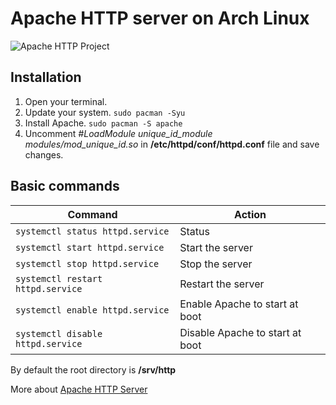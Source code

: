 # Apache HTTP server on Arch Linux


![Apache HTTP Project](https://httpd.apache.org/images/httpd_logo_wide_new.png)



## Installation 
1. Open your terminal.
2. Update your system. `sudo pacman -Syu`
3. Install Apache. `sudo pacman -S apache`
4. Uncomment *#LoadModule unique_id_module modules/mod_unique_id.so* in  **/etc/httpd/conf/httpd.conf** file and save changes.

## Basic commands
Command | Action
-|-
`systemctl status httpd.service` | Status
 `systemctl start httpd.service`| Start the server
 `systemctl stop httpd.service` | Stop the server 
`systemctl restart httpd.service`| Restart the server
`systemctl enable httpd.service` | Enable Apache to start at boot
`systemctl disable httpd.service` | Disable Apache to start at boot



By default the root directory is **/srv/http**

More about [Apache HTTP Server](https://wiki.archlinux.org/index.php/Apache_HTTP_Server)

